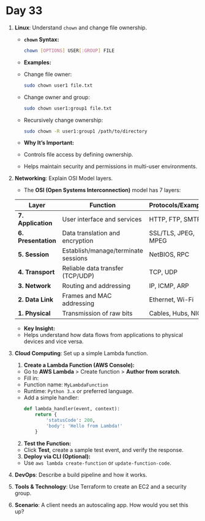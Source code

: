 # Day 33



1. **Linux**: Understand `chown` and change file ownership.
   - **`chown` Syntax:**
       ```bash
       chown [OPTIONS] USER[:GROUP] FILE
       ```
   - **Examples:**
    - Change file owner:
      ```bash
      sudo chown user1 file.txt
      ```
    - Change owner and group:
      ```bash
      sudo chown user1:group1 file.txt
      ```
    - Recursively change ownership:
      ```bash
      sudo chown -R user1:group1 /path/to/directory
      ```

   - **Why It’s Important:**
    - Controls file access by defining ownership.
    - Helps maintain security and permissions in multi-user environments.


2. **Networking**: Explain OSI Model layers.
    - The **OSI (Open Systems Interconnection)** model has 7 layers:

     | Layer       | Function                                       | Protocols/Examples       |
     |-------------|------------------------------------------------|--------------------------|
     | **7. Application** | User interface and services             | HTTP, FTP, SMTP          |
     | **6. Presentation** | Data translation and encryption        | SSL/TLS, JPEG, MPEG      |
     | **5. Session**     | Establish/manage/terminate sessions     | NetBIOS, RPC             |
     | **4. Transport**   | Reliable data transfer (TCP/UDP)        | TCP, UDP                 |
     | **3. Network**     | Routing and addressing                 | IP, ICMP, ARP            |
     | **2. Data Link**   | Frames and MAC addressing               | Ethernet, Wi-Fi          |
     | **1. Physical**    | Transmission of raw bits               | Cables, Hubs, NIC        |

   - **Key Insight:**
    - Helps understand how data flows from applications to physical devices and vice versa.


3. **Cloud Computing**: Set up a simple Lambda function.
   1. **Create a Lambda Function (AWS Console):**
    - Go to **AWS Lambda** > Create function > **Author from scratch**.
   - Fill in:
    - Function name: `MyLambdaFunction`
    - Runtime: `Python 3.x` or preferred language.
   - Add a simple handler:
     ```python
     def lambda_handler(event, context):
         return {
             'statusCode': 200,
             'body': 'Hello from Lambda!'
         }
     ```

   2. **Test the Function:**
    - Click **Test**, create a sample test event, and verify the response.

   3. **Deploy via CLI (Optional):**
    - Use `aws lambda create-function` or `update-function-code`.


4. **DevOps**: Describe a build pipeline and how it works.

5. **Tools & Technology**: Use Terraform to create an EC2 and a security group.

6. **Scenario**: A client needs an autoscaling app. How would you set this up?

